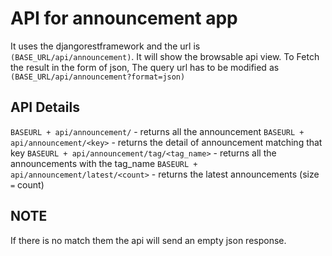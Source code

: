 # API for announcement app

It uses the djangorestframework and the url is `(BASE_URL/api/announcement)`. It will show the browsable api view.
To Fetch the result in the form of json, The query url has to be modified as `(BASE_URL/api/announcement?format=json)`

## API Details

`BASEURL + api/announcement/` - returns all the announcement
`BASEURL + api/announcement/<key>` - returns the detail of announcement matching that key
`BASEURL + api/announcement/tag/<tag_name>` - returns all the announcements with the tag_name
`BASEURL + api/announcement/latest/<count>` - returns the latest announcements (size `=` count)

## NOTE

If there is no match them the api will send an empty json response.
